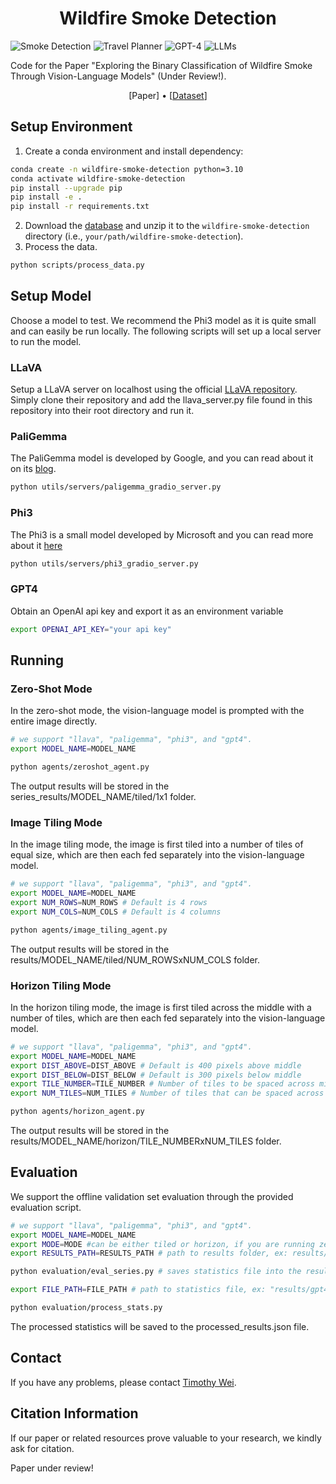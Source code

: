 <h1 align="center">Wildfire Smoke Detection </h1>

![Smoke Detection](https://img.shields.io/badge/Task-Smoke_Detection-blue)
![Travel Planner](https://img.shields.io/badge/Task-Tool_Use-blue) 
![GPT-4](https://img.shields.io/badge/Model-GPT--4-green) 
![LLMs](https://img.shields.io/badge/Model-LLMs-green)

Code for the Paper "Exploring the Binary Classification of Wildfire Smoke Through Vision-Language Models" (Under Review!).
<!TODO: change link>

<p align="center">
[Paper] •
[<a href="https://legacy-www.hpwren.ucsd.edu/FIgLib/">Dataset</a>]
</p>


## Setup Environment

1. Create a conda environment and install dependency:
```bash
conda create -n wildfire-smoke-detection python=3.10
conda activate wildfire-smoke-detection
pip install --upgrade pip
pip install -e .
pip install -r requirements.txt
```

2. Download the [database](https://drive.google.com/file/d/1wMl7LrDMpRl-FFjoyCLm0ARNLVBUHk5z/view?usp=sharing) and unzip it to the `wildfire-smoke-detection` directory (i.e., `your/path/wildfire-smoke-detection`).
3. Process the data.
```bash
python scripts/process_data.py
```
## Setup Model
Choose a model to test. We recommend the Phi3 model as it is quite small and can easily be run locally. The following scripts will set up a local server to run the model.
### LLaVA
Setup a LLaVA server on localhost using the official [LLaVA repository](https://github.com/haotian-liu/LLaVA). Simply clone their repository and add the llava_server.py file found in this repository into their root directory and run it.

### PaliGemma
The PaliGemma model is developed by Google, and you can read about it on its [blog](https://ai.google.dev/gemma/docs/paligemma).
```bash
python utils/servers/paligemma_gradio_server.py
```
### Phi3
The Phi3 is a small model developed by Microsoft and you can read more about it [here](https://huggingface.co/microsoft/Phi-3-mini-4k-instruct)
```bash
python utils/servers/phi3_gradio_server.py
```
### GPT4
Obtain an OpenAI api key and export it as an environment variable
```bash
export OPENAI_API_KEY="your api key"
```

## Running
### Zero-Shot Mode

In the zero-shot mode, the vision-language model is prompted with the entire image directly.

```bash
# we support "llava", "paligemma", "phi3", and "gpt4".
export MODEL_NAME=MODEL_NAME

python agents/zeroshot_agent.py
```
The output results will be stored in the series_results/MODEL_NAME/tiled/1x1 folder.
### Image Tiling Mode

In the image tiling mode, the image is first tiled into a number of tiles of equal size, which are then each fed separately into the vision-language model.

```bash
# we support "llava", "paligemma", "phi3", and "gpt4".
export MODEL_NAME=MODEL_NAME
export NUM_ROWS=NUM_ROWS # Default is 4 rows
export NUM_COLS=NUM_COLS # Default is 4 columns

python agents/image_tiling_agent.py
```
The output results will be stored in the results/MODEL_NAME/tiled/NUM_ROWSxNUM_COLS folder.

### Horizon Tiling Mode
In the horizon tiling mode, the image is first tiled across the middle with a number of tiles, which are then each fed separately into the vision-language model.
```bash
# we support "llava", "paligemma", "phi3", and "gpt4".
export MODEL_NAME=MODEL_NAME
export DIST_ABOVE=DIST_ABOVE # Default is 400 pixels above middle
export DIST_BELOW=DIST_BELOW # Default is 300 pixels below middle
export TILE_NUMBER=TILE_NUMBER # Number of tiles to be spaced across middle, default 5
export NUM_TILES=NUM_TILES # Number of tiles that can be spaced across the middle, used to calculate the tile width, default is 4 to create overlap

python agents/horizon_agent.py
```
The output results will be stored in the results/MODEL_NAME/horizon/TILE_NUMBERxNUM_TILES folder.
## Evaluation

We support the offline validation set evaluation through the provided evaluation script.

```bash
# we support "llava", "paligemma", "phi3", and "gpt4".
export MODEL_NAME=MODEL_NAME
export MODE=MODE #can be either tiled or horizon, if you are running zero-shot, put tiled
export RESULTS_PATH=RESULTS_PATH # path to results folder, ex: results/gpt4/tiled/4x4

python evaluation/eval_series.py # saves statistics file into the results_path folder

export FILE_PATH=FILE_PATH # path to statistics file, ex: "results/gpt4/tiled/4x4/series_evaluation_stats.json"

python evaluation/process_stats.py
```
The processed statistics will be saved to the processed_results.json file.

## Contact

If you have any problems, please contact 
[Timothy Wei](mailto:timswei@gmail.com).

## Citation Information

If our paper or related resources prove valuable to your research, we kindly ask for citation. 

Paper under review!
